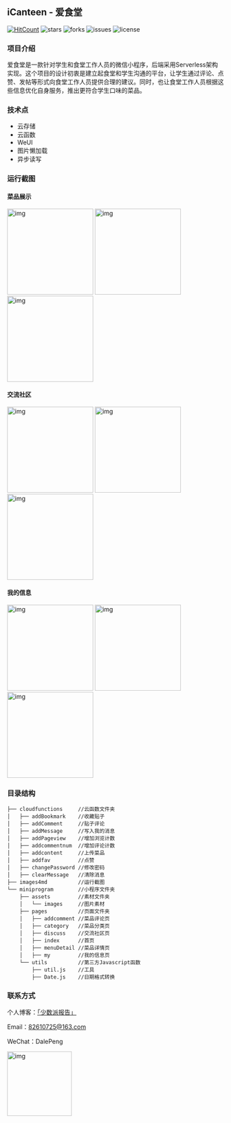 ## iCanteen - 爱食堂

[![HitCount](http://hits.dwyl.io/TimeGarage/TimeGarage/iCanteen.svg)](http://hits.dwyl.io/TimeGarage/TimeGarage/iCanteen) ![stars](https://img.shields.io/github/stars/TimeGarage/iCanteen?color=yellow&style=flat-square) ![forks](https://img.shields.io/github/forks/TimeGarage/iCanteen?style=flat-square) ![issues](https://img.shields.io/github/issues/TimeGarage/iCanteen?color=red&style=flat-square) ![license](https://img.shields.io/github/license/TimeGarage/iCanteen?style=flat-square)

### 项目介绍

爱食堂是一款针对学生和食堂工作人员的微信小程序，后端采用Serverless架构实现。这个项目的设计初衷是建立起食堂和学生沟通的平台，让学生通过评论、点赞、发帖等形式向食堂工作人员提供合理的建议。同时，也让食堂工作人员根据这些信息优化自身服务，推出更符合学生口味的菜品。

### 技术点

- 云存储
- 云函数
- WeUI
- 图片懒加载
- 异步读写

### 运行截图

#### 菜品展示

<img src="./images4md/首页.PNG" alt="img" width="200px" /> <img src="./images4md/菜品评论.PNG" alt="img" width="200px" /> <img src="./images4md/菜品筛选.PNG" alt="img" width="200px" />

#### 交流社区

<img src="./images4md/发帖.PNG" alt="img" width="200px" /> <img src="./images4md/社区.PNG" alt="img" width="200px" /> <img src="./images4md/评论.PNG" alt="img" width="200px" />

#### 我的信息

<img src="./images4md/我的.PNG" alt="img" width="200px" /> <img src="./images4md/我的发贴.png" alt="img" width="200px" /> <img src="./images4md/喜爱菜品.png" alt="img" width="200px" />

### 目录结构

```
├── cloudfunctions     //云函数文件夹
│   ├── addBookmark    //收藏贴子
│   ├── addComment     //贴子评论
│   ├── addMessage     //写入我的消息
│   ├── addPageview    //增加浏览计数
│   ├── addcommentnum  //增加评论计数
│   ├── addcontent     //上传菜品
│   ├── addfav         //点赞
│   ├── changePassword //修改密码
│   ├── clearMessage   //清除消息
├── images4md          //运行截图
└── miniprogram        //小程序文件夹
    ├── assets         //素材文件夹
    │   └── images     //图片素材
    ├── pages          //页面文件夹
    │   ├── addcomment //菜品评论页
    │   ├── category   //菜品分类页
    │   ├── discuss    //交流社区页
    │   ├── index      //首页
    │   ├── menuDetail //菜品详情页
    │   ├── my         //我的信息页
    └── utils          //第三方Javascript函数
        ├── util.js    //工具
        ├── Date.js    //日期格式转换
```

### 联系方式

个人博客：[「少数派报告」](https://www.timegarage.works)

Email：82610725@163.com

WeChat：DalePeng

<img src="./images4md/QR.png" alt="img" width="150px" />





